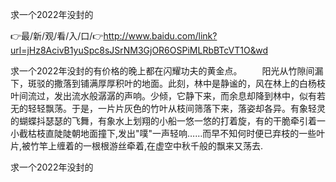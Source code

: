 求一个2022年没封的

👉最/新/观/看/入/口/👉http://www.baidu.com/link?url=jHz8AcivB1yuSpc8sJSrNM3GjOR6OSPiMLRbBTcVT1O&wd

求一个2022年没封的有价格的晚上都在闪耀功夫的黄金点。
　　阳光从竹隙间漏下，斑驳的撒落到铺满厚厚积叶的地面。此刻，林中是静谧的，风在林上的白杨枝叶间流过，发出流水般潺潺的声响。少倾，它静下来，而余息却降到林中，似有若无的轻轻飘荡。于是，一片片灰色的竹叶从枝间筛落下来，落姿却各异。有象轻灵的蝴蝶抖瑟瑟的飞舞，有象水上划翔的小船一悠一悠的打着旋，有的干脆牵引着一小截枯枝直陡陡朝地面撞下,发出"噗"一声轻响……而早不知何时便已弃枝的一些叶片,被竹竿上缠着的一根根游丝牵着,在虚空中秋千般的飘来又荡去.


求一个2022年没封的

